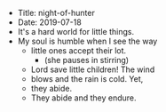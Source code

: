 - Title: night-of-hunter
- Date: 2019-07-18 
- It's a hard world for little things.
- My soul is humble when I see the way 
    - little ones accept their lot.
        - (she pauses in stirring)
    - Lord save little children! The wind 
    - blows and the rain is cold. Yet, 
    - they abide.
    - They abide and they endure.
